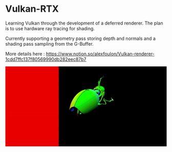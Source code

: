 # Vulkan-RTX
Learning Vulkan through the development of a deferred renderer. The plan is to use hardware ray tracing for shading.

Currently supporting a geometry pass storing depth and normals and a shading pass sampling from the G-Buffer.

More details here : https://www.notion.so/alexfoulon/Vulkan-renderer-1cdd7ffc137f80569990db282eec87b7

![Demo](media/demo_portal.gif)

